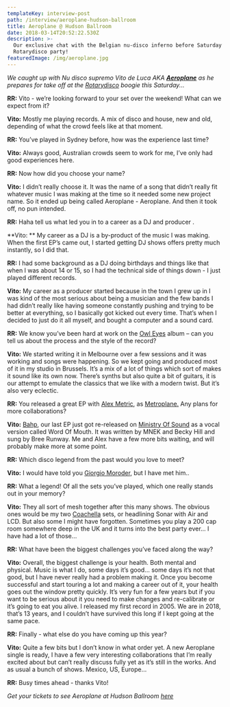 ```yaml
---
templateKey: interview-post
path: /interview/aeroplane-hudson-ballroom
title: Aeroplane @ Hudson Ballroom
date: 2018-03-14T20:52:22.530Z
description: >-
  Our exclusive chat with the Belgian nu-disco inferno before Saturday’s
  Rotarydisco party! 
featuredImage: /img/aeroplane.jpg
---
```

_We caught up with Nu disco supremo Vito de Luca AKA [_**Aeroplane**_](https://www.facebook.com/aeroplanemusiclove) as he prepares for take off at the _[_Rotarydisco_](https://www.facebook.com/RotarydiscoSydney/)_ boogie this Saturday..._

**RR:** Vito - we’re looking forward to your set over the weekend! What can we expect from it? 

**Vito:** Mostly me playing records. A mix of disco and house, new and old, depending of what the crowd feels like at that moment.

**RR:** You’ve played in Sydney before, how was the experience last time? 

**Vito:** Always good, Australian crowds seem to work for me, I’ve only had good experiences here.

**RR:** Now how did you choose your name? 

**Vito:** I didn’t really choose it. It was the name of a song that didn’t really fit whatever music I was making at the time so it needed some new project name. So it ended up being called Aeroplane - Aeroplane. And then it took off, no pun intended.

**RR:** Haha tell us what led you in to a career as a DJ and producer .

**Vito: ** My career as a DJ is a by-product of the music I was making. When the first EP’s came out, I started getting DJ shows offers pretty much instantly, so I did that. 

**RR:** I had some background as a DJ doing birthdays and things like that when I was about 14 or 15, so I had the technical side of things down - I just played different records. 

**Vito:** My career as a producer started because in the town I grew up in I was kind of the most serious about being a musician and the few bands I had didn’t really like having someone constantly pushing and trying to be better at everything, so I basically got kicked out every time. That’s when I decided to just do it all myself, and bought a computer and a sound card.

**RR:** We know you’ve been hard at work on the [Owl Eyes](https://www.facebook.com/ThisIsOwlEyes/) album – can you tell us about the process and the style of the record? 

**Vito:** We started writing it in Melbourne over a few sessions and it was working and songs were happening. So we kept going and produced most of it in my studio in Brussels. It’s a mix of a lot of things which sort of makes it sound like its own now. There’s synths but also quite a bit of guitars, it is our attempt to emulate the classics that we like with a modern twist. But it’s also very eclectic.

**RR:** You released a great EP with [Alex Metric](https://www.facebook.com/alexmetricmusic/), as [Metroplane.](https://www.facebook.com/metroplane/) Any plans for more collaborations? 

**Vito:** [Bahp](https://www.beatport.com/release/bahp/1878841), our last EP just got re-released on [Ministry Of Sound](https://www.facebook.com/ministryofsoundclub/) as a vocal version called Word Of Mouth. It was written by MNEK and Becky Hill and sung by Bree Runway. Me and Alex have a few more bits waiting, and will probably make more at some point.

**RR:** Which disco legend from the past would you love to meet? 

**Vito:** I would have told you [Giorgio Moroder](https://www.facebook.com/GiorgioMoroderOfficial/), but I have met him..

**RR:** What a legend! Of all the sets you’ve played, which one really stands out in your memory? 

**Vito:** They all sort of mesh together after this many shows. The obvious ones would be my two [Coachella](https://www.facebook.com/coachella/) sets, or headlining Sonar with Air and LCD. But also some I might have forgotten. Sometimes you play  a 200 cap room somewhere deep in the UK and it turns into the best party ever… I have had a lot of those…

**RR:** What have been the biggest challenges you’ve faced along the way? 

**Vito:** Overall, the biggest challenge is your health. Both mental and physical. Music is what I do, some days it’s good... some days it’s not that good, but I have never really had a problem making it. Once you become successful and start touring a lot and making a career out of it, your health goes out the window pretty quickly. It’s very fun for a few years but if you want to be serious about it you need to make changes and re-calibrate or it’s going to eat you alive. I released my first record in 2005. We are in 2018, that’s 13 years, and I couldn’t have survived this long if I kept going at the same pace.

**RR:** Finally - what else do you have coming up this year?

**Vito:** Quite a few bits but I don’t know in what order yet. A new Aeroplane single is ready, I have a few very interesting collaborations that I’m really excited about but can’t really discuss fully yet as it’s still in the works. And as usual a bunch of shows. Mexico, US, Europe… 

**RR:** Busy times ahead - thanks Vito!

_Get your tickets to see Aeroplane at Hudson Ballroom [here](https://www.facebook.com/events/528691954197881/)_

